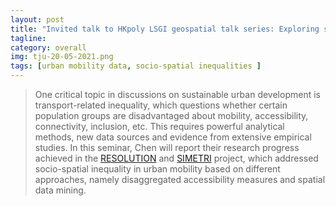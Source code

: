 ```yaml
---
layout: post
title: "Invited talk to HKpoly LSGI geospatial talk series: Exploring socio-spatial inequalities in urban mobility"
tagline:
category: overall
img: tju-20-05-2021.png
tags: [urban mobility data, socio-spatial inequalities ]
---
```


<blockquote>

One critical topic in discussions on sustainable urban development is transport-related inequality, which questions whether certain population groups are disadvantaged about mobility, accessibility, connectivity, inclusion, etc. This requires powerful analytical methods, new data sources and evidence from extensive empirical studies. In this seminar, Chen will report their research progress achieved in the [RESOLUTION](https://www.urbantransformations.ox.ac.uk/project/resolution-resilient-systems-for-land-use-transportation/) and [SIMETRI](https://simetri.uk/about-the-project) project, which addressed socio-spatial inequality in urban mobility based on different approaches, namely disaggregated accessibility measures and spatial data mining.

</blockquote>

